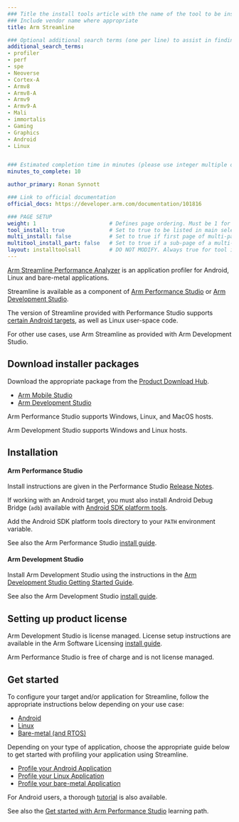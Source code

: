 ```yaml
---
### Title the install tools article with the name of the tool to be installed
### Include vendor name where appropriate
title: Arm Streamline

### Optional additional search terms (one per line) to assist in finding the article
additional_search_terms:
- profiler
- perf
- spe
- Neoverse
- Cortex-A
- Armv8
- Armv8-A
- Armv9
- Armv9-A
- Mali
- immortalis
- Gaming
- Graphics
- Android
- Linux


### Estimated completion time in minutes (please use integer multiple of 5)
minutes_to_complete: 10

author_primary: Ronan Synnott

### Link to official documentation
official_docs: https://developer.arm.com/documentation/101816

### PAGE SETUP
weight: 1                       # Defines page ordering. Must be 1 for first (or only) page.
tool_install: true              # Set to true to be listed in main selection page, else false
multi_install: false            # Set to true if first page of multi-page article, else false
multitool_install_part: false   # Set to true if a sub-page of a multi-page article, else false
layout: installtoolsall         # DO NOT MODIFY. Always true for tool install articles
---
```

[Arm Streamline Performance Analyzer](https://developer.arm.com/Tools%20and%20Software/Streamline%20Performance%20Analyzer) is an application profiler for Android, Linux and bare-metal applications.

Streamline is available as a component of [Arm Performance Studio](https://developer.arm.com/Tools%20and%20Software/Arm%20Mobile%20Studio) or [Arm Development Studio](https://developer.arm.com/Tools%20and%20Software/Arm%20Development%20Studio).

The version of Streamline provided with Performance Studio supports [certain Android targets](https://developer.arm.com/Tools%20and%20Software/Arm%20Mobile%20Studio#Supported-Devices), as well as Linux user-space code.

For other use cases, use Arm Streamline as provided with Arm Development Studio.

## Download installer packages

Download the appropriate package from the [Product Download Hub](https://developer.arm.com/downloads).

 - [Arm Mobile Studio](https://developer.arm.com/downloads/view/MOBST-PRO0)
 - [Arm Development Studio](https://developer.arm.com/downloads/view/DEVST-GLD0)

Arm Performance Studio supports Windows, Linux, and MacOS hosts.

Arm Development Studio supports Windows and Linux hosts.

## Installation

#### Arm Performance Studio

Install instructions are given in the Performance Studio [Release Notes](https://developer.arm.com/documentation/107649).

If working with an Android target, you must also install Android Debug Bridge (`adb`) available with [Android SDK platform tools](https://developer.android.com/studio/releases/platform-tools).

Add the Android SDK platform tools directory to your `PATH` environment variable.

See also the Arm Performance Studio [install guide](../ams/).

#### Arm Development Studio

Install Arm Development Studio using the instructions in the [Arm Development Studio Getting Started Guide](https://developer.arm.com/documentation/101469/latest/Installing-and-configuring-Arm-Development-Studio).

See also the Arm Development Studio [install guide](../armds/).

## Setting up product license

Arm Development Studio is license managed. License setup instructions are available in the Arm Software Licensing [install guide](../license/).

Arm Performance Studio is free of charge and is not license managed.

## Get started

To configure your target and/or application for Streamline, follow the appropriate instructions below depending on your use case:

 - [Android](https://developer.arm.com/documentation/101813)
 - [Linux](https://developer.arm.com/documentation/101814)
 - [Bare-metal (and RTOS)](https://developer.arm.com/documentation/101815)

Depending on your type of application, choose the appropriate guide below to get started with profiling your application using Streamline.

- [Profile your Android Application](https://developer.arm.com/documentation/101816/latest/Getting-started-with-Streamline/Profile-your-Android-application)
- [Profile your Linux Application](https://developer.arm.com/documentation/101816/latest/Getting-started-with-Streamline/Profile-your-Linux-application)
- [Profile your bare-metal Application](https://developer.arm.com/documentation/101816/latest/Getting-started-with-Streamline/Profile-your-bare-metal-application)

For Android users, a thorough [tutorial](https://developer.arm.com/documentation/102477) is also available.

See also the [Get started with Arm Performance Studio](../../learning-paths/smartphones-and-mobile/ams/) learning path.
